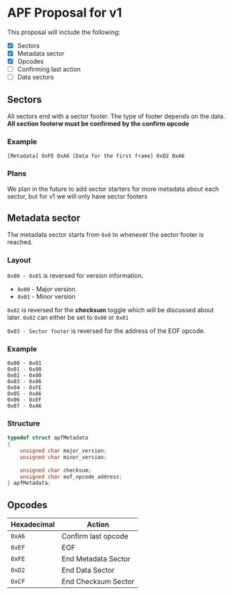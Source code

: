 # APF Proposal for v1

This proposal will include the following:
  - [x] Sectors
  - [x] Metadata sector
  - [x] Opcodes
  - [ ] Confirming last action
  - [ ] Data sectors

## Sectors

All sectors end with a sector footer. The type of footer depends on the data.
**All section footerw must be confirmed by the confirm opcode**

### Example
`[Metadata] 0xFE 0xA6 [Data for the first frame] 0xD2 0xA6`

### Plans

We plan in the future to add sector starters for more metadata about each sector, but for v1 we will only have sector footers

## Metadata sector

The metadata sector starts from `0x0` to whenever the sector footer is reached.

### Layout

`0x00 - 0x01` is reversed for version information.
 - `0x00` - Major version
 - `0x01` - Minor version

`0x02` is reversed for the **checksum** toggle which will be discussed about later. `0x02` can either be set to `0x00` or `0x01`

`0x03 - Sector footer` is reversed for the address of the EOF opcode.

### Example

```
0x00 - 0x01
0x01 - 0x00
0x02 - 0x00
0x03 - 0x06
0x04 - 0xFE
0x05 - 0xA6
0x06 - 0xEF
0x07 - 0xA6
```

### Structure

```c
typedef struct apfMetadata
{
    unsigned char major_version;
    unsigned char minor_version;
    
    unsigned char checksum;
    unsigned char eof_opcode_address;
} apfMetadata;
```

## Opcodes

| Hexadecimal | Action |
| ------------- | ------------- |
| `0xA6` | Confirm last opcode  |
| `0xEF` | EOF |
| `0xFE` | End Metadata Sector |
| `0xD2` | End Data Sector |
| `0xCF` | End Checksum Sector |
